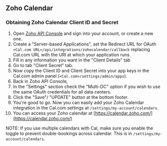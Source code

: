 ## Zoho Calendar

### Obtaining Zoho Calendar Client ID and Secret

1. Open [Zoho API Console](https://api-console.zoho.com/) and sign into your account, or create a new one.
2. Create a "Server-based Applications", set the Redirect URL for OAuth `<Cal.com URL>/api/integrations/zohocalendar/callback` replacing Cal.com URL with the URI at which your application runs.
4. Fill in any information you want in the "Client Details" tab
5. Go to tab "Client Secret" tab.
6. Now copy the Client ID and Client Secret into your app keys in the Cal.com admin panel (`<Cal.com>/settings/admin/apps`).
7. Back in Zoho API Console, 
8. In the "Settings" section check the "Multi-DC" option if you wish to use the same OAuth credentials for all data centers.
9. Click the "Save"/ "UPDATE" button at the bottom footer.
10. You're good to go. Now you can easily add your Zoho Calendar integration in the Cal.com settings at `/settings/my-account/calendars`.
11. You can access your Zoho calendar at [https://calendar.zoho.com/](https://calendar.zoho.com/)

NOTE: If you use multiple calendars with Cal, make sure you enable the toggle to prevent double-bookings across calendar. This is in `/settings/my-account/calendars`.